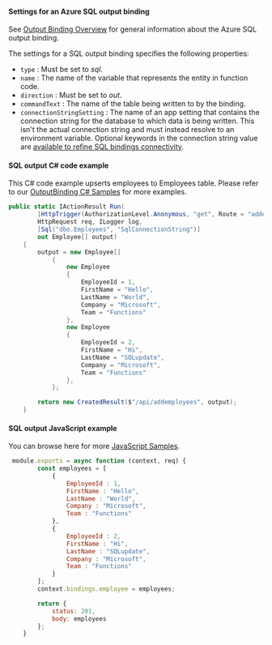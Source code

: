 #### Settings for an Azure SQL output binding

See [Output Binding Overview](https://github.com/Azure/azure-functions-sql-extension/blob/main/docs/BindingsOverview.md#output-binding) for general information about the Azure SQL output binding.

The settings for a SQL output binding specifies the following properties:

- `type` : Must be set to *sql*.
- `name` : The name of the variable that represents the entity in function code.
- `direction` : Must be set to *out*.
- `commandText` : The name of the table being written to by the binding.
- `connectionStringSetting` : The name of an app setting that contains the connection string for the database to which data is being written. This isn't the actual connection string and must instead resolve to an environment variable. Optional keywords in the connection string value are [available to refine SQL bindings connectivity](https://aka.ms/sqlbindings#sql-connection-string).

#### SQL output C# code example

This C# code example upserts employees to Employees table. Please refer to our [OutputBinding C# Samples](https://github.com/Azure/azure-functions-sql-extension/tree/main/samples/samples-csharpscript/OutputBindingSamples) for more examples.

```csharp
public static IActionResult Run(
        [HttpTrigger(AuthorizationLevel.Anonymous, "get", Route = "addemployees")]
        HttpRequest req, ILogger log,
        [Sql("dbo.Employees", "SqlConnectionString")]
        out Employee[] output)
    {
        output = new Employee[]
            {
                new Employee
                {
                    EmployeeId = 1,
                    FirstName = "Hello",
                    LastName = "World",
                    Company = "Microsoft",
                    Team = "Functions"
                },
                new Employee
                {
                    EmployeeId = 2,
                    FirstName = "Hi",
                    LastName = "SQLupdate",
                    Company = "Microsoft",
                    Team = "Functions"
                },
            };

        return new CreatedResult($"/api/addemployees", output);
    }
```

#### SQL output JavaScript example

You can browse here for more [JavaScript Samples](https://github.com/Azure/azure-functions-sql-extension/tree/main/samples/samples-js).

```JavaScript
 module.exports = async function (context, req) {
        const employees = [
            {
                EmployeeId : 1,
                FirstName : "Hello",
                LastName : "World",
                Company : "Microsoft",
                Team : "Functions"
            },
            {
                EmployeeId : 2,
                FirstName : "Hi",
                LastName : "SQLupdate",
                Company : "Microsoft",
                Team : "Functions"
            }
        ];
        context.bindings.employee = employees;

        return {
            status: 201,
            body: employees
        };
    }
```
